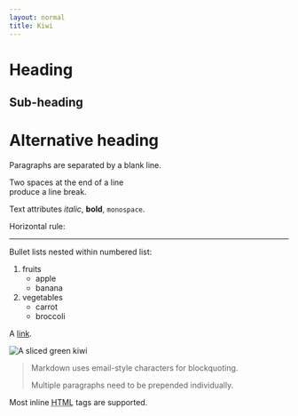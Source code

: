 ```yaml
---
layout: normal
title: Kiwi
---
```


Heading
=======

Sub-heading
-----------

# Alternative heading #

Paragraphs are separated
by a blank line.

Two spaces at the end of a line  
produce a line break.

Text attributes _italic_, **bold**, `monospace`.

Horizontal rule:

---

Bullet lists nested within numbered list:

1. fruits
   * apple
   * banana
2. vegetables
   - carrot
   - broccoli

A [link](https://www.dev-one.com).

![A sliced green kiwi](kiwi-5600.prev.jpg "kiwi")

> Markdown uses email-style
> characters for blockquoting.
>
> Multiple paragraphs need to be prepended individually.

Most inline <abbr title="Hypertext Markup Language">HTML</abbr> tags are supported.
